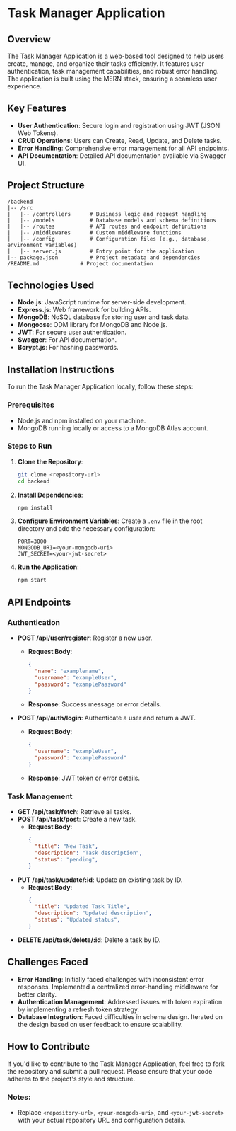 # Task Manager Application

## Overview
The Task Manager Application is a web-based tool designed to help users create, manage, and organize their tasks efficiently. It features user authentication, task management capabilities, and robust error handling. The application is built using the MERN stack, ensuring a seamless user experience.

## Key Features
- **User Authentication**: Secure login and registration using JWT (JSON Web Tokens).
- **CRUD Operations**: Users can Create, Read, Update, and Delete tasks.
- **Error Handling**: Comprehensive error management for all API endpoints.
- **API Documentation**: Detailed API documentation available via Swagger UI.

## Project Structure

```
/backend
|-- /src
|   |-- /controllers      # Business logic and request handling
|   |-- /models           # Database models and schema definitions
|   |-- /routes           # API routes and endpoint definitions
|   |-- /middlewares      # Custom middleware functions
|   |-- /config           # Configuration files (e.g., database, environment variables)
|   |-- server.js         # Entry point for the application
|-- package.json          # Project metadata and dependencies
/README.md             # Project documentation
```

## Technologies Used
- **Node.js**: JavaScript runtime for server-side development.
- **Express.js**: Web framework for building APIs.
- **MongoDB**: NoSQL database for storing user and task data.
- **Mongoose**: ODM library for MongoDB and Node.js.
- **JWT**: For secure user authentication.
- **Swagger**: For API documentation.
- **Bcrypt.js**: For hashing passwords.

## Installation Instructions
To run the Task Manager Application locally, follow these steps:

### Prerequisites
- Node.js and npm installed on your machine.
- MongoDB running locally or access to a MongoDB Atlas account.

### Steps to Run
1. **Clone the Repository**:
   ```bash
   git clone <repository-url>
   cd backend
   ```

2. **Install Dependencies**:
   ```bash
   npm install
   ```

3. **Configure Environment Variables**: Create a `.env` file in the root directory and add the necessary configuration:
   ```
   PORT=3000
   MONGODB_URI=<your-mongodb-uri>
   JWT_SECRET=<your-jwt-secret>
   ```

4. **Run the Application**:
   ```bash
   npm start
   ```

## API Endpoints
### Authentication
- **POST /api/user/register**: Register a new user.
  - **Request Body**: 
    ```json
    {
      "name": "examplename",
      "username": "exampleUser",
      "password": "examplePassword"
    }
    ```
  - **Response**: Success message or error details.

- **POST /api/auth/login**: Authenticate a user and return a JWT.
  - **Request Body**: 
    ```json
    {
      "username": "exampleUser",
      "password": "examplePassword"
    }
    ```
  - **Response**: JWT token or error details.

### Task Management
- **GET /api/task/fetch**: Retrieve all tasks.
- **POST /api/task/post**: Create a new task.
  - **Request Body**: 
    ```json
    {
      "title": "New Task",
      "description": "Task description",
      "status": "pending",
    }
    ```
- **PUT /api/task/update/:id**: Update an existing task by ID.
  - **Request Body**: 
    ```json
    {
      "title": "Updated Task Title",
      "description": "Updated description",
      "status": "Updated status",
    }
    ```
- **DELETE /api/task/delete/:id**: Delete a task by ID.

## Challenges Faced
- **Error Handling**: Initially faced challenges with inconsistent error responses. Implemented a centralized error-handling middleware for better clarity.
- **Authentication Management**: Addressed issues with token expiration by implementing a refresh token strategy.
- **Database Integration**: Faced difficulties in schema design. Iterated on the design based on user feedback to ensure scalability.

## How to Contribute
If you'd like to contribute to the Task Manager Application, feel free to fork the repository and submit a pull request. Please ensure that your code adheres to the project's style and structure.

### Notes:
- Replace `<repository-url>`, `<your-mongodb-uri>`, and `<your-jwt-secret>` with your actual repository URL and configuration details.
